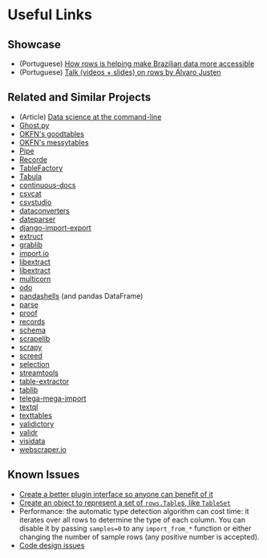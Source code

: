 # Useful Links


## Showcase

- (Portuguese) [How rows is helping make Brazilian data more accessible][brasilio-talk-pt]
- (Portuguese) [Talk (videos + slides) on rows by Álvaro Justen][rows-talk-pt]


## Related and Similar Projects

- (Article) [Data science at the command-line](https://github.com/jeroenjanssens/data-science-at-the-command-line)
- [Ghost.py](https://github.com/jeanphix/Ghost.py)
- [OKFN's goodtables](https://github.com/okfn/goodtables)
- [OKFN's messytables](https://github.com/okfn/messytables)
- [Pipe](https://github.com/JulienPalard/Pipe)
- [Recorde](https://github.com/pinard/Recode)
- [TableFactory](https://pypi.python.org/pypi/TableFactory)
- [Tabula](http://tabula.technology/)
- [continuous-docs](https://github.com/icgood/continuous-docs)
- [csvcat](https://pypi.python.org/pypi/csvcat)
- [csvstudio](https://github.com/mdipierro/csvstudio)
- [dataconverters](https://github.com/okfn/dataconverters)
- [dateparser](https://github.com/scrapinghub/dateparser)
- [django-import-export](https://github.com/django-import-export/django-import-export)
- [extruct](https://github.com/scrapinghub/extruct)
- [grablib](https://github.com/lorien/grab)
- [import.io](http://import.io/)
- [libextract](https://github.com/datalib/libextract)
- [libextract](https://github.com/datalib/libextract)
- [multicorn](https://github.com/Kozea/Multicorn)
- [odo](https://github.com/blaze/odo)
- [pandashells](https://github.com/robdmc/pandashells) (and pandas DataFrame)
- [parse](https://github.com/r1chardj0n3s/parse)
- [proof](https://github.com/wireservice/proof)
- [records](https://github.com/kennethreitz/records)
- [schema](https://pypi.python.org/pypi/schema)
- [scrapelib](https://github.com/jamesturk/scrapelib)
- [scrapy](http://scrapy.org/)
- [screed](https://github.com/ctb/screed)
- [selection](https://github.com/lorien/selection)
- [streamtools](http://blog.nytlabs.com/streamtools/)
- [table-extractor](https://pypi.python.org/pypi/table-extractor)
- [tablib](https://tablib.readthedocs.org/en/latest/)
- [telega-mega-import](https://github.com/django-stars/telega-mega-import)
- [textql](https://github.com/dinedal/textql)
- [texttables](https://github.com/Taywee/texttables)
- [validictory](https://github.com/jamesturk/validictory)
- [validr](https://pypi.python.org/pypi/validr)
- [visidata](https://github.com/saulpw/visidata/)
- [webscraper.io](http://webscraper.io/)


## Known Issues

- [Create a better plugin interface so anyone can benefit of
  it][rows-issue-27]
- [Create an object to represent a set of `rows.Table`s, like
  `TableSet`][rows-issue-47]
- Performance: the automatic type detection algorithm can cost time: it
  iterates over all rows to determine the type of each column. You can disable
  it by passing `samples=0` to any `import_from_*` function or either changing
  the number of sample rows (any positive number is accepted).
- [Code design issues][rows-issue-31]


[rows-issue-27]: https://github.com/turicas/rows/issues/27
[rows-issue-31]: https://github.com/turicas/rows/issues/31
[rows-issue-47]: https://github.com/turicas/rows/issues/47
[rows-showcase-source]: https://github.com/leonardocsantoss/django-rows
[rows-showcase]: http://rows.irdx.com.br/
[rows-talk-pt]: http://blog.justen.eng.br/2016/05/dados-tabulares-a-maneira-pythonica.html
[brasilio-talk-pt]: https://www.youtube.com/watch?v=MZZFmucRxoY
